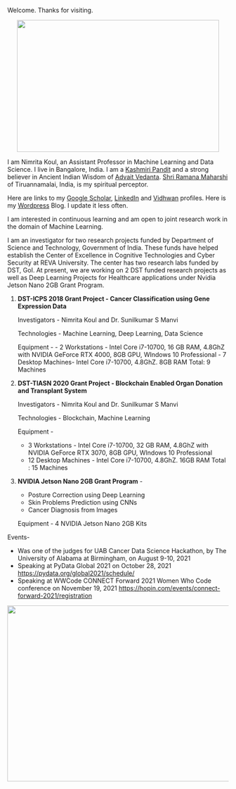 Welcome. Thanks for visiting. 


<p align="center">
  <img width="460" height="300" src="https://abrainyquote.com/wp-content/uploads/2020/03/winter.jpg">
</p>


I am Nimrita Koul, an Assistant Professor in Machine Learning and Data Science. I live in Bangalore, India.
I am a [Kashmiri Pandit](https://en.wikipedia.org/wiki/Exodus_of_Kashmiri_Hindus) and a strong believer in Ancient Indian Wisdom of [Advait Vedanta](https://www.advaita-vedanta.org/avhp/). [Shri Ramana Maharshi](https://www.sriramanamaharshi.org/) of Tiruannamalai, India, is my spiritual perceptor.

Here are links to my [Google Scholar](https://scholar.google.co.in/citations?user=lD_Ce2gAAAAJ&hl=en), [LinkedIn](https://www.linkedin.com/in/nimritakoul/) and [Vidhwan](https://vidwan.inflibnet.ac.in/profile/115748) profiles. Here is my [Wordpress](https://wordpress.com/stats/day/nimritakoulblog.wordpress.com) Blog. I update it less often.

I am interested in continuous learning and am open to joint research work in the domain of Machine Learning. 

I am an investigator for two research projects funded by Department of Science and Technology, Government of India. These funds have helped establish the Center of Excellence in Cognitive Technologies and Cyber Security at REVA University. The center has two research labs funded by DST, GoI. At present, we are working on 2 DST funded research projects as well as Deep Learning Projects for Healthcare applications under Nvidia Jetson Nano 2GB Grant Program.

1. **DST-ICPS 2018 Grant Project - Cancer Classification using Gene Expression Data**

      Investigators - Nimrita Koul and Dr. Sunilkumar S Manvi
      
      Technologies - Machine Learning, Deep Learning, Data Science
      
      Equipment - 
        - 2 Workstations - Intel Core i7-10700, 16 GB RAM, 4.8GhZ with NVIDIA GeForce RTX 4000, 8GB GPU, WIndows 10 Professional
        - 7 Desktop Machines- Intel Core i7-10700, 4.8GhZ. 8GB RAM
        Total:  9 Machines
        
2. **DST-TIASN 2020 Grant Project - Blockchain Enabled Organ Donation and Transplant System**

      Investigators - Nimrita Koul and Dr. Sunilkumar S Manvi
      
      Technologies - Blockchain, Machine Learning
      
      Equipment - 
      - 3 Workstations - Intel Core i7-10700, 32 GB RAM, 4.8GhZ with NVIDIA GeForce RTX 3070,  8GB GPU, WIndows 10 Professional
      - 12 Desktop Machines - Intel Core i7-10700, 4.8GhZ. 16GB RAM
      Total : 15 Machines
      
3. **NVIDIA Jetson Nano 2GB Grant Program** -

    - Posture Correction using Deep Learning
    - Skin Problems Prediction using CNNs
    - Cancer Diagnosis from Images
    
    Equipment - 4 NVIDIA Jetson Nano 2GB Kits


Events-
- Was one of the judges for UAB Cancer Data Science Hackathon, by The University of Alabama at Birmingham, on August 9-10, 2021
- Speaking at PyData Global 2021 on October 28, 2021
     https://pydata.org/global2021/schedule/
- Speaking at WWCode CONNECT Forward 2021 Women Who Code conference on November 19, 2021
     https://hopin.com/events/connect-forward-2021/registration

<p align="center">
  <img width="560" height="400" src="https://github.com/NimritaKoul/nimritakoul.github.io/blob/gh-pages/womenwhocodespeakercard.png?raw=true">
</p>

